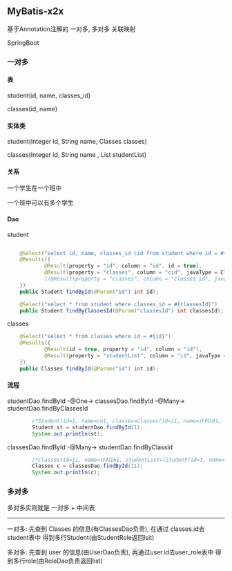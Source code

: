 ## MyBatis-x2x

基于Annotation注解的 一对多, 多对多 关联映射

SpringBoot

### 一对多

#### 表

student(id, name, classes_id)

classes(id, name)

#### 实体类
student(Integer id, String name,  Classes classes)

classes(Integer id, String name , List<Student> studentList)

#### 关系

一个学生在一个班中

一个班中可以有多个学生

#### Dao

student
```java

    @Select("select id, name, classes_id cid from student where id = #{id}")
    @Results({
            @Result(property = "id", column = "id", id = true),
            @Result(property = "classes", column = "cid", javaType = Classes.class, one = @One(select = "cn.chennan.mybatis.dao.ClassesDao.findById"))
            //@Result(property = "classes", column = "classes_id", javaType = Classes.class, one = @One(select = "cn.chennan.mybatis.dao.ClassesDao.findById"))
    })
    public Student findById(@Param("id") int id);

    @Select("select * from student where classes_id = #{classesId}")
    public Student findByClassesId(@Param("classesId") int classesId);
```

classes
```java
    @Select("select * from classes where id = #{id}")
    @Results({
            @Result(id = true, property = "id", column = "id"),
            @Result(property = "studentList", column = "id", javaType = List.class, many = @Many(select = "cn.chennan.mybatis.dao.StudentDao.findByClassesId"))
    })
    public Classes findById(@Param("id") int id);
```

#### 流程

studentDao.findById -@One-> classesDao.findById -@Many-> studentDao.findByClassesId
```java
        /*Student(id=1, name=cn1, classes=Classes(id=11, name=计科161, studentList=[Student(id=1, name=cn1, classes=null), Student(id=3, name=cn3, classes=null), Student(id=4, name=cn4, classes=null)]))*/
        Student st = studentDao.findById(1);
        System.out.println(st);
```

classesDao.findById -@Many-> studentDao.findByClassId 
```java
        /*Classes(id=11, name=计科161, studentList=[Student(id=1, name=cn1, classes=null), Student(id=3, name=cn3, classes=null), Student(id=4, name=cn4, classes=null)])*/
        Classes c = classesDao.findById(11);
        System.out.println(c);
```


### 多对多

多对多实则就是 一对多 + 中间表

<hr/>

一对多: 先查到 Classes 的信息(有ClassesDao负责), 在通过 classes.id去student表中 得到多行Student(由StudentRole返回lsit)

多对多: 先查到 user 的信息(由UserDao负责), 再通过user.id去user_role表中 得到多行role(由RoleDao负责返回list)